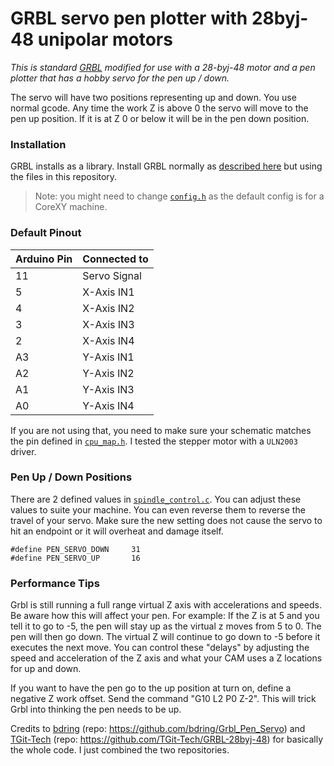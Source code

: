 # GRBL servo pen plotter with 28byj-48 unipolar motors

*This is standard [GRBL](https://github.com/gnea/grbl) modified for use with a 28-byj-48 motor and a pen plotter that has a hobby servo for the pen up / down.*

The servo will have two positions representing up and down. You use normal gcode. Any time the work Z is above 0 the servo will move to the pen up position. If it is at Z 0 or below it will be in the pen down position.

### Installation

GRBL installs as a library. Install GRBL normally as [described here](https://github.com/gnea/grbl/wiki/Compiling-Grbl) but using the files in this repository.
> Note: you might need to change [`config.h`](https://github.com/ArcaEge/grbl-28byj-48-pen-plotter-servo/blob/master/grbl/config.h) as the default config is for a CoreXY machine.

### Default Pinout

| Arduino Pin | Connected to |
| ----------- | -----------  |
| 11          | Servo Signal |
| 5           | X-Axis IN1   |
| 4           | X-Axis IN2   |
| 3           | X-Axis IN3   |
| 2           | X-Axis IN4   |
| A3          | Y-Axis IN1   |
| A2          | Y-Axis IN2   |
| A1          | Y-Axis IN3   |
| A0          | Y-Axis IN4   |

If you are not using that, you need to make sure your schematic matches the pin defined in [`cpu_map.h`](https://github.com/ArcaEge/grbl-28byj-48-pen-plotter-servo/blob/master/grbl/cpu_map.h).
I tested the stepper motor with a `ULN2003` driver.

### Pen Up / Down Positions

There are 2 defined values in [`spindle_control.c`](https://github.com/ArcaEge/grbl-28byj-48-pen-plotter-servo/blob/master/grbl/spindle_control.c). You can adjust these values to suite your machine. You can even reverse them to reverse the travel of your servo. Make sure the new setting does not cause the servo to hit an endpoint or it will overheat and damage itself.
```
#define PEN_SERVO_DOWN     31
#define PEN_SERVO_UP       16
```
### Performance Tips

Grbl is still running a full range virtual Z axis with accelerations and speeds. Be aware how this will affect your pen. For example: If the Z is at 5 and you tell it to go to -5, the pen will stay up as the virtual z moves from 5 to 0. The pen will then go down. The virtual Z will continue to go down to -5 before it executes the next move. You can control these "delays" by adjusting the speed and acceleration of the Z axis and what your CAM uses a Z locations for up and down.

If you want to have the pen go to the up position at turn on, define a negative Z work offset. Send the command "G10 L2 P0 Z-2". This will trick Grbl into thinking the pen needs to be up.

Credits to [bdring](https://github.com/bdring) (repo: https://github.com/bdring/Grbl_Pen_Servo) and [TGit-Tech](https://github.com/TGit-Tech) (repo: https://github.com/TGit-Tech/GRBL-28byj-48) for basically the whole code. I just combined the two repositories.